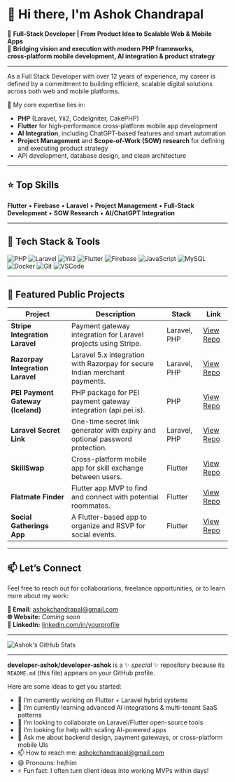 # 👋 Hi there, I'm Ashok Chandrapal

🚀 **Full‑Stack Developer | From Product Idea to Scalable Web & Mobile Apps**  
🧠 **Bridging vision and execution with modern PHP frameworks, cross‑platform mobile development, AI integration & product strategy**

---

As a Full Stack Developer with over 12 years of experience, my career is defined by a commitment to building efficient, scalable digital solutions across both web and mobile platforms.

🔧 My core expertise lies in:  
- **PHP** (Laravel, Yii2, CodeIgniter, CakePHP)  
- **Flutter** for high‑performance cross‑platform mobile app development  
- **AI Integration**, including ChatGPT-based features and smart automation  
- **Project Management** and **Scope-of-Work (SOW) research** for defining and executing product strategy  
- API development, database design, and clean architecture

---

## ⭐ Top Skills  
**Flutter** • **Firebase** • **Laravel** • **Project Management** • **Full‑Stack Development** • **SOW Research** • **AI/ChatGPT Integration**

---

## 🚀 Tech Stack & Tools

![PHP](https://img.shields.io/badge/PHP-777BB4?style=for-the-badge&logo=php&logoColor=white)
![Laravel](https://img.shields.io/badge/Laravel-E74430?style=for-the-badge&logo=laravel&logoColor=white)
![Yii2](https://img.shields.io/badge/Yii2-3498DB?style=for-the-badge&logo=php&logoColor=white)
![Flutter](https://img.shields.io/badge/Flutter-02569B?style=for-the-badge&logo=flutter&logoColor=white)
![Firebase](https://img.shields.io/badge/Firebase-FFCA28?style=for-the-badge&logo=firebase&logoColor=black)
![JavaScript](https://img.shields.io/badge/JavaScript-F7DF1E?style=for-the-badge&logo=javascript&logoColor=black)
![MySQL](https://img.shields.io/badge/MySQL-005C84?style=for-the-badge&logo=mysql&logoColor=white)
![Docker](https://img.shields.io/badge/Docker-2496ED?style=for-the-badge&logo=docker&logoColor=white)
![Git](https://img.shields.io/badge/Git-F05032?style=for-the-badge&logo=git&logoColor=white)
![VSCode](https://img.shields.io/badge/VS%20Code-007ACC?style=for-the-badge&logo=visual-studio-code&logoColor=white)

---

## 🚀 Featured Public Projects

| Project | Description | Stack | Link |
|--------|-------------|-------|------|
| **Stripe Integration Laravel** | Payment gateway integration for Laravel projects using Stripe. | Laravel, PHP | [View Repo](https://github.com/developer-ashok/stripe-integration-laravel) |
| **Razorpay Integration Laravel** | Laravel 5.x integration with Razorpay for secure Indian merchant payments. | Laravel, PHP | [View Repo](https://github.com/developer-ashok/razorpay-integration-laravel) |
| **PEI Payment Gateway (Iceland)** | PHP package for PEI payment gateway integration (api.pei.is). | PHP | [View Repo](https://github.com/developer-ashok/pei) |
| **Laravel Secret Link** | One-time secret link generator with expiry and optional password protection. | Laravel, PHP | [View Repo](https://github.com/developer-ashok/laravel-secret-link) |
| **SkillSwap** | Cross-platform mobile app for skill exchange between users. | Flutter | [View Repo](https://github.com/developer-ashok/flutter-skillswap) |
| **Flatmate Finder** | Flutter app MVP to find and connect with potential roommates. | Flutter | [View Repo](https://github.com/developer-ashok/flutter-flatmate) |
| **Social Gatherings App** | A Flutter-based app to organize and RSVP for social events. | Flutter | [View Repo](https://github.com/developer-ashok/flutter-social-gatherings-mvp) |

---

## 📫 Let’s Connect

Feel free to reach out for collaborations, freelance opportunities, or to learn more about my work:

**📧 Email:** ashokchandrapal@gmail.com  
**🌐 Website:** _Coming soon_  
**🔗 LinkedIn:** [linkedin.com/in/yourprofile](https://linkedin.com/in/yourprofile)

---

![Ashok's GitHub Stats](https://github-readme-stats.vercel.app/api?username=developer-ashok&show_icons=true&theme=radical)

---


**developer-ashok/developer-ashok** is a ✨ _special_ ✨ repository because its `README.md` (this file) appears on your GitHub profile.

Here are some ideas to get you started:

- 🔭 I’m currently working on Flutter + Laravel hybrid systems
- 🌱 I’m currently learning advanced AI integrations & multi-tenant SaaS patterns
- 👯 I’m looking to collaborate on Laravel/Flutter open-source tools
- 🤔 I’m looking for help with scaling AI-powered apps
- 💬 Ask me about backend design, payment gateways, or cross-platform mobile UIs
- 📫 How to reach me: ashokchandrapal@gmail.com
- 😄 Pronouns: he/him
- ⚡ Fun fact: I often turn client ideas into working MVPs within days!

